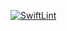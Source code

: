[![SwiftLint](https://github.com/ICS4U-Programming-Sarah/Assign-02-Swift-StringStuff/workflows/SwiftLint/badge.svg)](https://github.com/ICS4U-Programming-Sarah/Assign-02-Swift-StringStuff/actions)

